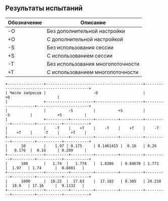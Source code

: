 ## Результаты испытаний

| Обозначение | Описание                          |
|-------------|-----------------------------------|
| -O          | Без дополнительной настройки      |
| +O          | С дополнительной настройкой       |
| -S          | Без использования сессии          |
| +S          | С использованием сессии           |
| -T          | Без использования многопоточности |
| +T          | С использованием многопоточности  |


```text
+----------------+-------------------------------------------+---------------------------------------------+
| Число запросов |                     -O                    |                      +O                     |
|                +---------------------+---------------------+---------------------+-----------------------+
|                |          -S         |          +S         |          -S         |           +S          |
|                +----------+----------+----------+----------+----------+----------+-----------+-----------+
|                |    -T    |    +T    |    -T    |    +T    |    -T    |    +T    |     -T    |     +T    |
+----------------+----------+----------+----------+----------+----------+----------+-----------+-----------+
|      10        |    1.97 | 0.175     | 0.1461415 |  0.16   | 0.26     |   0.176  |  0.16     | 0.209     |
+----------------+----------+----------+----------+----------+----------+----------+-----------+-----------+
|      100       |   1.74  |   1.774   |  1.8386   | 0.84676 | 1.771     |  1.97   | 1.74      |  0.8801   |
+----------------+----------+----------+----------+----------+----------+----------+-----------+-----------+
|      1000      |  18.22  |  17.63    |  17.182   | 8.305   | 20.210    |  18.9   | 17.16     |  9.1132   |
+----------------+----------+----------+----------+----------+----------+----------+-----------+-----------+
```
